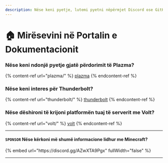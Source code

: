 ```yaml
---
description: Nëse keni pyetje, lutemi pyetni nëpërmjet Discord ose GitHub Issues.
---
```


# 🏠 Mirësevini në Portalin e Dokumentacionit

### Nëse keni ndonjë pyetje gjatë përdorimit të Plazma?

{% content-ref url="plazma/" %}
[plazma](plazma/)
{% endcontent-ref %}

### Nëse keni interes për Thunderbolt?

{% content-ref url="thunderbolt/" %}
[thunderbolt](thunderbolt/)
{% endcontent-ref %}

### Nëse dëshironi të krijoni platformën tuaj të serverit me Volt?

{% content-ref url="volt/" %}
[volt](volt/)
{% endcontent-ref %}

***

#### `SPONSOR` Nëse kërkoni më shumë informacione lidhur me Minecraft? <a href="#etc-1" id="etc-1"></a>

{% embed url="https\://discord.gg/AZwXTA9Pgx" fullWidth="false" %}

***
